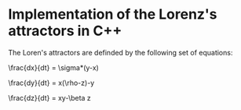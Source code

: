 # Implementation of the Lorenz's attractors in C++

The Loren's attractors are definded by the following set of equations:

\frac{dx}{dt} = \sigma*(y-x)

\frac{dy}{dt} = x(\rho-z)-y

\frac{dz}{dt} = xy-\beta z
